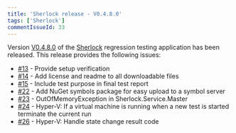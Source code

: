 ```yaml
---
title: 'Sherlock release - V0.4.8.0'
tags: ['Sherlock']
commentIssueId: 33
---
```


Version [V0.4.8.0](https://github.com/pvandervelde/Sherlock/releases/tag/v0.4.8.0) of the [Sherlock](/projects/sherlock.html) regression testing application has been released. This release provides the following issues:

* [#13](https://github.com/pvandervelde/Sherlock/issues/13) - Provide setup verification
* [#14](https://github.com/pvandervelde/Sherlock/issues/14) - Add license and readme to all downloadable files
* [#15](https://github.com/pvandervelde/Sherlock/issues/15) - Include test purpose in final test report
* [#22](https://github.com/pvandervelde/Sherlock/issues/22) - Add NuGet symbols package for easy upload to a symbol server
* [#23](https://github.com/pvandervelde/Sherlock/issues/23) - OutOfMemoryException in Sherlock.Service.Master
* [#24](https://github.com/pvandervelde/Sherlock/issues/24) - Hyper-V: If a virtual machine is running when a new test is started terminate the current run
* [#26](https://github.com/pvandervelde/Sherlock/issues/26) - Hyper-V: Handle state change result code